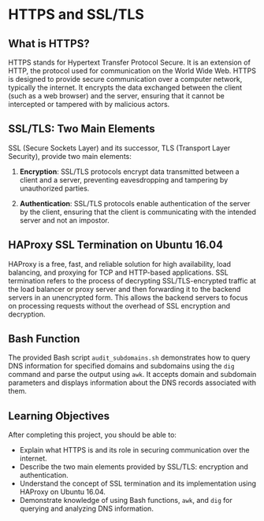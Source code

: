 # HTTPS and SSL/TLS

## What is HTTPS?

HTTPS stands for Hypertext Transfer Protocol Secure. It is an extension of HTTP, the protocol used for communication on the World Wide Web. HTTPS is designed to provide secure communication over a computer network, typically the internet. It encrypts the data exchanged between the client (such as a web browser) and the server, ensuring that it cannot be intercepted or tampered with by malicious actors.

## SSL/TLS: Two Main Elements

SSL (Secure Sockets Layer) and its successor, TLS (Transport Layer Security), provide two main elements:

1. **Encryption**: SSL/TLS protocols encrypt data transmitted between a client and a server, preventing eavesdropping and tampering by unauthorized parties.

2. **Authentication**: SSL/TLS protocols enable authentication of the server by the client, ensuring that the client is communicating with the intended server and not an impostor.

## HAProxy SSL Termination on Ubuntu 16.04

HAProxy is a free, fast, and reliable solution for high availability, load balancing, and proxying for TCP and HTTP-based applications. SSL termination refers to the process of decrypting SSL/TLS-encrypted traffic at the load balancer or proxy server and then forwarding it to the backend servers in an unencrypted form. This allows the backend servers to focus on processing requests without the overhead of SSL encryption and decryption.

## Bash Function

The provided Bash script `audit_subdomains.sh` demonstrates how to query DNS information for specified domains and subdomains using the `dig` command and parse the output using `awk`. It accepts domain and subdomain parameters and displays information about the DNS records associated with them.

## Learning Objectives

After completing this project, you should be able to:

- Explain what HTTPS is and its role in securing communication over the internet.
- Describe the two main elements provided by SSL/TLS: encryption and authentication.
- Understand the concept of SSL termination and its implementation using HAProxy on Ubuntu 16.04.
- Demonstrate knowledge of using Bash functions, `awk`, and `dig` for querying and analyzing DNS information.


